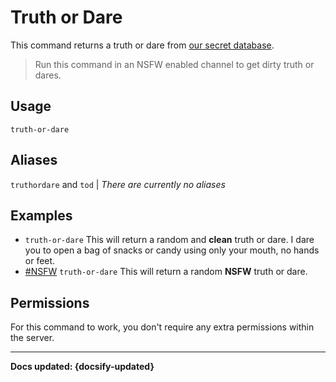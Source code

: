 # Truth or Dare
This command returns a truth or dare from [our secret database](/53cr37-d474b453/).
> Run this command in an NSFW enabled channel to get dirty truth or dares.

## Usage
`truth-or-dare`

## Aliases
`truthordare` and `tod` | *There are currently no aliases*

## Examples
- `truth-or-dare` This will return a random and **clean** truth or dare. I dare you to open a bag of snacks or candy using only your mouth, no hands or feet.
- [#NSFW](#) `truth-or-dare` This will return a random **NSFW** truth or dare.

## Permissions
For this command to work, you don't require any extra permissions within the server.

----

**Docs updated: {docsify-updated}**